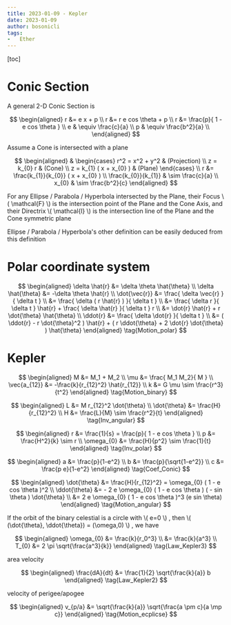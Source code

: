 ```yaml
---
title: 2023-01-09 - Kepler
date: 2023-01-09
author: bosonicli
tags:
-   Ether
---
```


[toc]

# Conic Section

A general 2-D Conic Section is

$$
\begin{aligned}
	r &= e x + p	\\
	r &= r e cos \theta + p	\\
	r &= \frac{p}{ 1 - e cos \theta }	\\
	e & \equiv \frac{c}{a}	\\
	p & \equiv \frac{b^2}{a}	\\
\end{aligned}
$$

Assume a Cone is intersected with a plane

$$
\begin{aligned}
	&
	\begin{cases}
		r^2 = x^2 + y^2 & (Projection)	\\
		z = k_{0} r & (Cone)	\\
		z = k_{1} ( x + x_{0} ) & (Plane)
	\end{cases}	\\
	r &= \frac{k_{1}}{k_{0}} ( x + x_{0} )	\\
	\frac{k_{0}}{k_{1}} & \sim \frac{c}{a}	\\
	x_{0} & \sim \frac{b^2}{c}
\end{aligned}
$$

For any Ellipse / Parabola / Hyperbola intersected by the Plane, their Focus \\( \mathcal{F} \\) is the intersection point of the Plane and the Cone Axis, and their Directrix \\( \mathcal{l} \\) is the intersection line of the Plane and the Cone symmetric plane

Ellipse / Parabola / Hyperbola's other definition can be easily deduced from this definition

# Polar coordinate system

$$
\begin{aligned}
	\delta \hat{r} &= \delta \theta \hat{\theta}	\\
	\delta \hat{\theta} &= -\delta \theta \hat{r}	\\
	\dot{\vec{r}} &= \frac{ \delta \vec{r} }{ \delta t }	\\
	&= \frac{ \delta ( r \hat{r} ) }{ \delta t }	\\
	&= \frac{ \delta r }{ \delta t } \hat{r} + \frac{ \delta \hat{r} }{ \delta t } r	\\
	&= \dot{r} \hat{r} + r \dot{\theta} \hat{\theta}	\\
	\ddot{r} &= \frac{ \delta \dot{r} }{ \delta t }	\\
	&= ( \ddot{r} - r \dot{\theta}^2 ) \hat{r} + ( r \ddot{\theta} + 2 \dot{r} \dot{\theta} ) \hat{\theta}
\end{aligned}
\tag{Motion_polar}
$$

# Kepler

$$
\begin{aligned}
	M &= M_1 + M_2	\\
	\mu &= \frac{ M_1 M_2}{ M }	\\
	\vec{a_{12}} &= -\frac{k}{r_{12}^2} \hat{r_{12}}	\\
	k &= G \mu \sim \frac{r^3}{t^2}
\end{aligned}
\tag{Motion_binary}
$$

$$
\begin{aligned}
	L &= M r_{12}^2 \dot{\theta}	\\
	\dot{\theta} &= \frac{H}{r_{12}^2}	\\
	H &= \frac{L}{M} \sim \frac{r^2}{t}
\end{aligned}
\tag{Inv_angular}
$$

$$
\begin{aligned}
	r &= \frac{1}{s} = \frac{p}{ 1 - e cos \theta }	\\
	p &= \frac{H^2}{k} \sim r	\\
	\omega_{0} &= \frac{H}{p^2} \sim \frac{1}{t}
\end{aligned}
\tag{Inv_polar}
$$

$$
\begin{aligned}
	a &= \frac{p}{1-e^2}	\\
	b &= \frac{p}{\sqrt{1-e^2}}	\\
	c &= \frac{p e}{1-e^2}
\end{aligned}
\tag{Coef_Conic}
$$

$$
\begin{aligned}
	\dot{\theta} &= \frac{H}{r_{12}^2} = \omega_{0} ( 1 - e cos \theta )^2	\\
	\ddot{\theta} &= - 2 e \omega_{0} ( 1 - e cos \theta ) ( - sin \theta ) \dot{\theta}	\\
	&= 2 e \omega_{0} ( 1 - e cos \theta )^3 (e sin \theta)
\end{aligned}
\tag{Motion_angular}
$$

If the orbit of the binary celestial is a circle with \\( e=0 \\) , then \\( (\dot{\theta}, \ddot{\theta}) = (\omega,0) \\) , we have

$$
\begin{aligned}
	\omega_{0} &= \frac{k}{r_0^3}	\\
	&= \frac{k}{a^3}	\\
	T_{0} &= 2 \pi \sqrt{\frac{a^3}{k}}
\end{aligned}
\tag{Law_Kepler3}
$$

area velocity

$$
\begin{aligned}
	\frac{dA}{dt} &= \frac{1}{2} \sqrt{\frac{k}{a}} b
\end{aligned}
\tag{Law_Kepler2}
$$

velocity of perigee/apogee

$$
\begin{aligned}
	v_{p/a} &= \sqrt{\frac{k}{a}} \sqrt{\frac{a \pm c}{a \mp c}}
\end{aligned}
\tag{Motion_ecplicse}
$$
